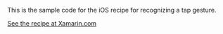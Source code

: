 This is the sample code for the iOS recipe for recognizing a tap gesture.

[See the recipe at Xamarin.com](http://developer.xamarin.com/recipes/ios/input/touch/tap-gesture/)
